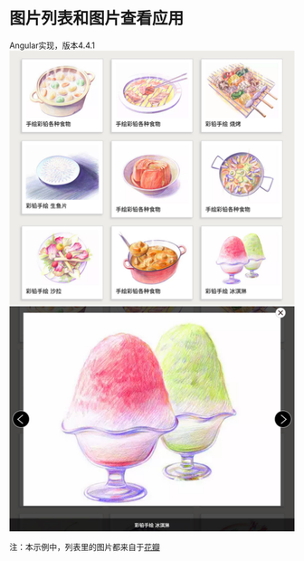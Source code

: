 # 图片列表和图片查看应用  
Angular实现，版本4.4.1  
![图片列表](./screenshot/img-list.jpg)
![图片查看](./screenshot/img-preview.jpg)  

注：本示例中，列表里的图片都来自于[花瓣](http://huaban.com/boards/16019246/)